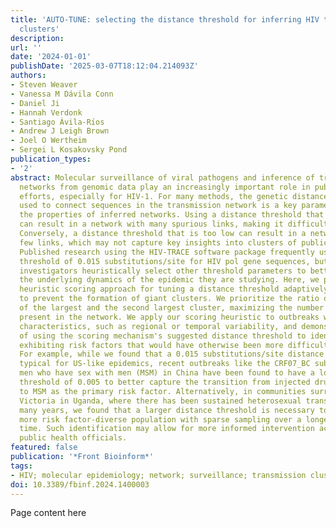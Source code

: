 ```yaml
---
title: 'AUTO-TUNE: selecting the distance threshold for inferring HIV transmission
  clusters'
description:
url: ''
date: '2024-01-01'
publishDate: '2025-03-07T18:12:04.214093Z'
authors:
- Steven Weaver
- Vanessa M Dávila Conn
- Daniel Ji
- Hannah Verdonk
- Santiago Ávila-Rı́os
- Andrew J Leigh Brown
- Joel O Wertheim
- Sergei L Kosakovsky Pond
publication_types:
- '2'
abstract: Molecular surveillance of viral pathogens and inference of transmission
  networks from genomic data play an increasingly important role in public health
  efforts, especially for HIV-1. For many methods, the genetic distance threshold
  used to connect sequences in the transmission network is a key parameter informing
  the properties of inferred networks. Using a distance threshold that is too high
  can result in a network with many spurious links, making it difficult to interpret.
  Conversely, a distance threshold that is too low can result in a network with too
  few links, which may not capture key insights into clusters of public health concern.
  Published research using the HIV-TRACE software package frequently uses the default
  threshold of 0.015 substitutions/site for HIV pol gene sequences, but in many cases,
  investigators heuristically select other threshold parameters to better capture
  the underlying dynamics of the epidemic they are studying. Here, we present a general
  heuristic scoring approach for tuning a distance threshold adaptively, which seeks
  to prevent the formation of giant clusters. We prioritize the ratio of the sizes
  of the largest and the second largest cluster, maximizing the number of clusters
  present in the network. We apply our scoring heuristic to outbreaks with different
  characteristics, such as regional or temporal variability, and demonstrate the utility
  of using the scoring mechanism's suggested distance threshold to identify clusters
  exhibiting risk factors that would have otherwise been more difficult to identify.
  For example, while we found that a 0.015 substitutions/site distance threshold is
  typical for US-like epidemics, recent outbreaks like the CRF07_BC subtype among
  men who have sex with men (MSM) in China have been found to have a lower optimal
  threshold of 0.005 to better capture the transition from injected drug use (IDU)
  to MSM as the primary risk factor. Alternatively, in communities surrounding Lake
  Victoria in Uganda, where there has been sustained heterosexual transmission for
  many years, we found that a larger distance threshold is necessary to capture a
  more risk factor-diverse population with sparse sampling over a longer period of
  time. Such identification may allow for more informed intervention action by respective
  public health officials.
featured: false
publication: '*Front Bioinform*'
tags:
- HIV; molecular epidemiology; network; surveillance; transmission cluster
doi: 10.3389/fbinf.2024.1400003
---
```


Page content here